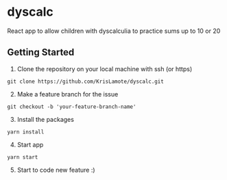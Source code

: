 # dyscalc

React app to allow children with dyscalculia to practice sums up to 10 or 20

## Getting Started

1. Clone the repository on your local machine with ssh (or https)

```git clone https://github.com/KrisLamote/dyscalc.git```

2. Make a feature branch for the issue

```git checkout -b 'your-feature-branch-name'```

3. Install the packages

```yarn install```

4. Start app

```yarn start```

5. Start to code new feature :)

